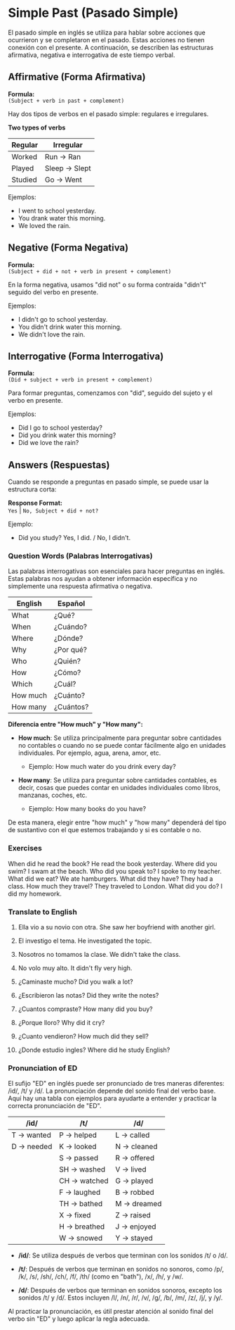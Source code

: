 # Simple Past (Pasado Simple)

El pasado simple en inglés se utiliza para hablar sobre acciones que ocurrieron y se completaron en el pasado. Estas acciones no tienen conexión con el presente. A continuación, se describen las estructuras afirmativa, negativa e interrogativa de este tiempo verbal.

## Affirmative (Forma Afirmativa)
**Formula:**  
`(Subject + verb in past + complement)`

Hay dos tipos de verbos en el pasado simple: regulares e irregulares.

**Two types of verbs**

| Regular  | Irregular        |
|----------|------------------|
| Worked   | Run -> Ran       |
| Played   | Sleep -> Slept   |
| Studied  | Go -> Went       |

Ejemplos:
- I went to school yesterday.
- You drank water this morning.
- We loved the rain.

## Negative (Forma Negativa)
**Formula:**  
`(Subject + did + not + verb in present + complement)`

En la forma negativa, usamos "did not" o su forma contraída "didn't" seguido del verbo en presente.

Ejemplos:
- I didn't go to school yesterday.
- You didn't drink water this morning.
- We didn't love the rain.

## Interrogative (Forma Interrogativa)
**Formula:**  
`(Did + subject + verb in present + complement)`

Para formar preguntas, comenzamos con "did", seguido del sujeto y el verbo en presente.

Ejemplos:
- Did I go to school yesterday?
- Did you drink water this morning?
- Did we love the rain?

## Answers (Respuestas)

Cuando se responde a preguntas en pasado simple, se puede usar la estructura corta:

**Response Format:**  
`Yes` | `No, Subject + did + not?`

Ejemplo:
- Did you study? Yes, I did. / No, I didn't.

### Question Words (Palabras Interrogativas)

Las palabras interrogativas son esenciales para hacer preguntas en inglés. Estas palabras nos ayudan a obtener información específica y no simplemente una respuesta afirmativa o negativa.

| English      | Español    |
|--------------|------------|
| What         | ¿Qué?      |
| When         | ¿Cuándo?   |
| Where        | ¿Dónde?    |
| Why          | ¿Por qué?  |
| Who          | ¿Quién?    |
| How          | ¿Cómo?     |
| Which        | ¿Cuál?     |
| How much     | ¿Cuánto?   |
| How many     | ¿Cuántos?  |

**Diferencia entre "How much" y "How many":**

- **How much**: Se utiliza principalmente para preguntar sobre cantidades no contables o cuando no se puede contar fácilmente algo en unidades individuales. Por ejemplo, agua, arena, amor, etc.
  - Ejemplo: How much water do you drink every day?
  
- **How many**: Se utiliza para preguntar sobre cantidades contables, es decir, cosas que puedes contar en unidades individuales como libros, manzanas, coches, etc.
  - Ejemplo: How many books do you have?

De esta manera, elegir entre "how much" y "how many" dependerá del tipo de sustantivo con el que estemos trabajando y si es contable o no.

### Exercises

When did he read the book? He read the book yesterday.
Where did you swim? I swam at the beach.
Who did you speak to? I spoke to my teacher.
What did we eat? We ate hamburgers.
What did they have? They had a class.
How much they travel? They traveled to London.
What did you do? I did my homework.

### Translate to English

1. Ella vio a su novio con otra.
She saw her boyfriend with another girl.

2. El investigo el tema.
He investigated the topic.

3. Nosotros no tomamos la clase.
We didn't take the class.

4. No volo muy alto.
It didn't fly very high.

5. ¿Caminaste mucho?
Did you walk a lot?

6. ¿Escribieron las notas?
Did they write the notes?

7. ¿Cuantos compraste?
How many did you buy?

8. ¿Porque lloro?
Why did it cry?

9. ¿Cuanto vendieron?
How much did they sell?

10. ¿Donde estudio ingles?
Where did he study English?

### Pronunciation of ED

El sufijo "ED" en inglés puede ser pronunciado de tres maneras diferentes: /id/, /t/ y /d/. La pronunciación depende del sonido final del verbo base. Aquí hay una tabla con ejemplos para ayudarte a entender y practicar la correcta pronunciación de "ED".

| /id/        | /t/            | /d/           |
|-------------|----------------|---------------|
| T -> wanted | P -> helped    | L -> called   |
| D -> needed | K -> looked    | N -> cleaned  |
|             | S -> passed    | R -> offered  |
|             | SH -> washed   | V -> lived    |
|             | CH -> watched  | G -> played   |
|             | F -> laughed   | B -> robbed   |
|             | TH -> bathed   | M -> dreamed  |
|             | X -> fixed     | Z -> raised   |
|             | H -> breathed  | J -> enjoyed  |
|             | W -> snowed    | Y -> stayed   |

- **/id/**: Se utiliza después de verbos que terminan con los sonidos /t/ o /d/.
  
- **/t/**: Después de verbos que terminan en sonidos no sonoros, como /p/, /k/, /s/, /sh/, /ch/, /f/, /th/ (como en "bath"), /x/, /h/, y /w/.

- **/d/**: Después de verbos que terminan en sonidos sonoros, excepto los sonidos /t/ y /d/. Estos incluyen /l/, /n/, /r/, /v/, /g/, /b/, /m/, /z/, /j/, y /y/.

Al practicar la pronunciación, es útil prestar atención al sonido final del verbo sin "ED" y luego aplicar la regla adecuada.
